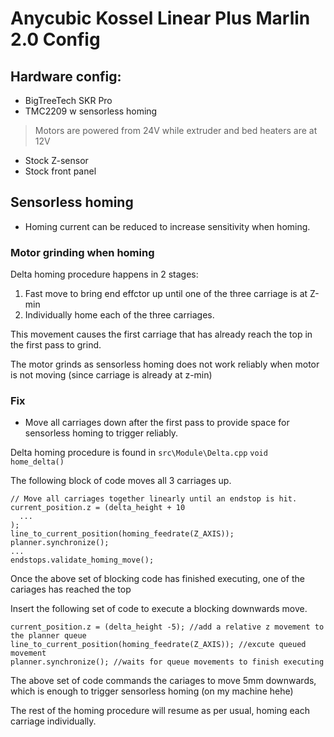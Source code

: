 # Anycubic Kossel Linear Plus Marlin 2.0 Config

## Hardware config:
- BigTreeTech SKR Pro
- TMC2209 w sensorless homing
> Motors are powered from 24V while extruder and bed heaters are at 12V
- Stock Z-sensor
- Stock front panel

## Sensorless homing
- Homing current can be reduced to increase sensitivity when homing.
### Motor grinding when homing
Delta homing procedure happens in 2 stages:
  1. Fast move to bring end effctor up until one of the three carriage is at Z-min
  2. Individually home each of the three carriages.

This movement causes the first carriage that has already reach the top in the first pass to grind.

The motor grinds as sensorless homing does not work reliably when motor is not moving (since carriage is already at z-min)

### Fix
- Move all carriages down after the first pass to provide space for sensorless homing to trigger reliably.

Delta homing procedure is found in `src\Module\Delta.cpp` `void home_delta()`

The following block of code moves all 3 carriages up.
```
// Move all carriages together linearly until an endstop is hit.
current_position.z = (delta_height + 10
  ...
);
line_to_current_position(homing_feedrate(Z_AXIS));
planner.synchronize();
...
endstops.validate_homing_move();
```
Once the above set of blocking code has finished executing, one of the cariages has reached the top

Insert the following set of code to execute a blocking downwards move.
```
current_position.z = (delta_height -5); //add a relative z movement to the planner queue
line_to_current_position(homing_feedrate(Z_AXIS)); //excute queued movement
planner.synchronize(); //waits for queue movements to finish executing
```
The above set of code commands the cariages to move 5mm downwards, which is enough to trigger sensorless homing (on my machine hehe)

The rest of the homing procedure will resume as per usual, homing each carriage individually.
